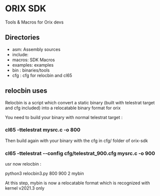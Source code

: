# ORIX SDK
Tools & Macros for Orix devs

## Directories
- asm: Assembly sources
- include:
- macros: SDK Macros
- examples: examples
- bin : binaries/tools
- cfg : cfg for relocbin and cl65

## relocbin uses

Relocbin is a script which convert a static binary (built with telestrat target and cfg included) into a relocatable binary format for orix

You need to build your binary with normal telestrat target :

### cl65 -ttelestrat mysrc.c -o 800

Then build again with your binary with the cfg in cfg/ folder of orix-sdk

### cl65 -ttelestrat --config cfg/telestrat_900.cfg mysrc.c -o 900

usr now relocbin :

python3 relocbin3.py 800 900 2 mybin

At this step, mybin is now a relocatable format which is recognized with kernel v2021.3 only
